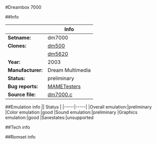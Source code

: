 #Dreambox 7000

##Info

||Info|
|-----|-----|
|**Setname:**|dm7000
|**Clones:**|[dm500](dm500.md)
||[dm5620](dm5620.md)
|**Year:**|2003
|**Manufacturer:**|Dream Multimedia
|**Status:**|preliminary
|**Bug reports:**|[MAMETesters](http://mametesters.org/view_all_set.php?type=1&temporary=y&search=dm7000.c)
|**Source file:**|[dm7000.c](https://github.com/mamedev/mame/blob/master/src/mess/drivers/dm7000.c)

##Emulation info
|| Status |
|-----|-----|
|Overall emulation:|preliminary
|Color emulation:|good
|Sound emulation:|preliminary
|Graphics emulation:|good
|Savestates:|unsupported

##Tech info

##Romset info

<!--- START OF EDITED COMMENT DO NOT TOUCH TEXT ABOVE-->
